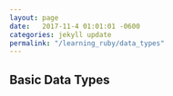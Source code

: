 ```yaml
---
layout: page
date:   2017-11-4 01:01:01 -0600
categories: jekyll update
permalink: "/learning_ruby/data_types"
---
```


## Basic Data Types
